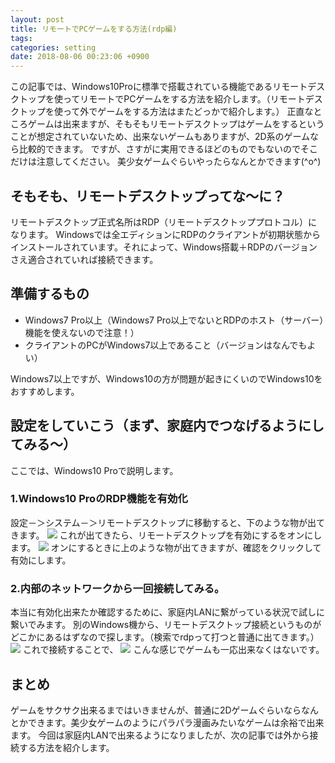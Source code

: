 ```yaml
---
layout: post
title: リモートでPCゲームをする方法(rdp編)
tags:
categories: setting
date: 2018-08-06 00:23:06 +0900
---
```


この記事では、Windows10Proに標準で搭載されている機能であるリモートデスクトップを使ってリモートでPCゲームをする方法を紹介します。（リモートデスクトップを使って外でゲームをする方法はまたどっかで紹介します。） 正直なところゲームは出来ますが、そもそもリモートデスクトップはゲームをするということが想定されていないため、出来ないゲームもありますが、2D系のゲームなら比較的できます。 ですが、さすがに実用できるほどのものでもないのでそこだけは注意してください。 美少女ゲームぐらいやったらなんとかできます(^o^)

そもそも、リモートデスクトップってな～に？
---------------------

リモートデスクトップ正式名所はRDP（リモートデスクトッププロトコル）になります。 Windowsでは全エディションにRDPのクライアントが初期状態からインストールされています。それによって、Windows搭載＋RDPのバージョンさえ適合されていれば接続できます。

準備するもの
------

*   Windows7 Pro以上（Windows7 Pro以上でないとRDPのホスト（サーバー）機能を使えないので注意！）
*   クライアントのPCがWindows7以上であること（バージョンはなんでもよい）

Windows7以上ですが、Windows10の方が問題が起きにくいのでWindows10をおすすめします。

設定をしていこう（まず、家庭内でつなげるようにしてみる～）
-----------------------------

ここでは、Windows10 Proで説明します。

### 1.Windows10 ProのRDP機能を有効化

設定－＞システム－＞リモートデスクトップに移動すると、下のような物が出てきます。 ![](../../../../images/app/server/rdp/rdp-1.png) これが出てきたら、リモートデスクトップを有効にするをオンにします。 ![](../../../../images/app/server/rdp/rdp-2.png) オンにするときに上のような物が出てきますが、確認をクリックして有効にします。

### 2.内部のネットワークから一回接続してみる。

本当に有効化出来たか確認するために、家庭内LANに繋がっている状況で試しに繋いでみます。 別のWindows機から、リモートデスクトップ接続というものがどこかにあるはずなので探します。（検索でrdpって打つと普通に出てきます。） ![](../../../../images/app/server/rdp/rdpclient.png) これで接続することで、 ![](../../../../images/app/server/rdp/rdpclient-test1.png) こんな感じでゲームも一応出来なくはないです。

まとめ
---

ゲームをサクサク出来るまではいきませんが、普通に2Dゲームぐらいならなんとかできます。美少女ゲームのようにパラパラ漫画みたいなゲームは余裕で出来ます。 今回は家庭内LANで出来るようになりましたが、次の記事では外から接続する方法を紹介します。